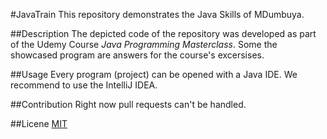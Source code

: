 #JavaTrain
This repository demonstrates the Java Skills of MDumbuya. 

##Description 
The depicted code of the repository was developed as part of the Udemy Course _Java Programming Masterclass_. 
Some the showcased program are answers for the course's excersises. 

##Usage 
Every program (project) can be opened with a Java IDE. We recommend to use the IntelliJ IDEA. 

##Contribution
Right now pull requests can't be handled. 

##Licene
[MIT](https://choosealicense.com/licenses/mit/)
